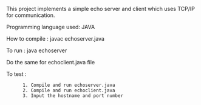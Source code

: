 This project implements a simple echo server and client which uses TCP/IP for communication.

Programming language used: JAVA

How to compile : javac echoserver.java

To run         : java echoserver

Do the same for echoclient.java file

To test        :
          
          1. Compile and run echoserver.java
          2. Compile and run echoclient.java
          3. Input the hostname and port number
